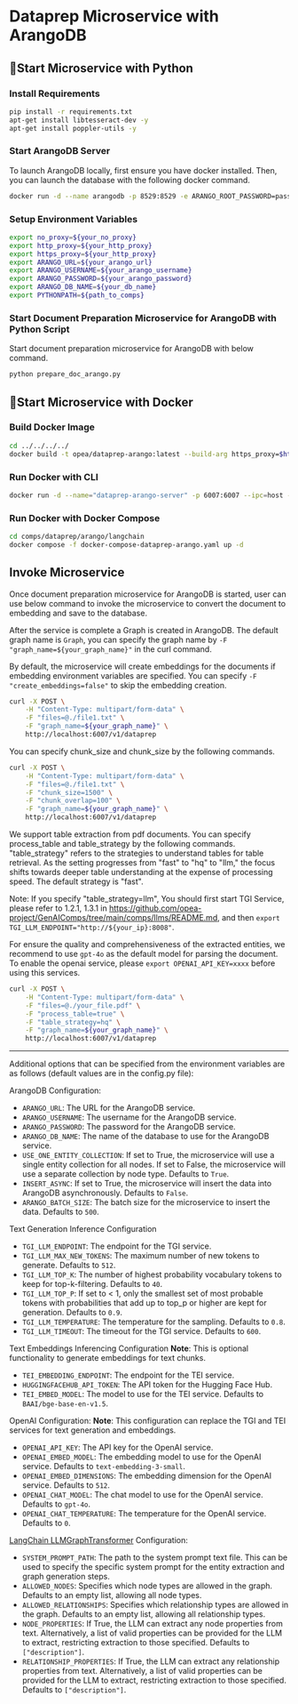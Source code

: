# Dataprep Microservice with ArangoDB

## 🚀Start Microservice with Python

### Install Requirements

```bash
pip install -r requirements.txt
apt-get install libtesseract-dev -y
apt-get install poppler-utils -y
```

### Start ArangoDB Server

To launch ArangoDB locally, first ensure you have docker installed. Then, you can launch the database with the following docker command.

```bash
docker run -d --name arangodb -p 8529:8529 -e ARANGO_ROOT_PASSWORD=password arangodb/arangodb:latest
```

### Setup Environment Variables

```bash
export no_proxy=${your_no_proxy}
export http_proxy=${your_http_proxy}
export https_proxy=${your_http_proxy}
export ARANGO_URL=${your_arango_url}
export ARANGO_USERNAME=${your_arango_username}
export ARANGO_PASSWORD=${your_arango_password}
export ARANGO_DB_NAME=${your_db_name}
export PYTHONPATH=${path_to_comps}
```

### Start Document Preparation Microservice for ArangoDB with Python Script

Start document preparation microservice for ArangoDB with below command.

```bash
python prepare_doc_arango.py
```

## 🚀Start Microservice with Docker

### Build Docker Image

```bash
cd ../../../../
docker build -t opea/dataprep-arango:latest --build-arg https_proxy=$https_proxy --build-arg http_proxy=$http_proxy -f comps/dataprep/arango/langchain/Dockerfile .
```

### Run Docker with CLI

```bash
docker run -d --name="dataprep-arango-server" -p 6007:6007 --ipc=host -e http_proxy=$http_proxy -e https_proxy=$https_proxy opea/dataprep-arango:latest
```

### Run Docker with Docker Compose

```bash
cd comps/dataprep/arango/langchain
docker compose -f docker-compose-dataprep-arango.yaml up -d
```

## Invoke Microservice

Once document preparation microservice for ArangoDB is started, user can use below command to invoke the microservice to convert the document to embedding and save to the database.

After the service is complete a Graph is created in ArangoDB. The default graph name is `Graph`, you can specify the graph name by `-F "graph_name=${your_graph_name}"` in the curl command.

By default, the microservice will create embeddings for the documents if embedding environment variables are specified. You can specify `-F "create_embeddings=false"` to skip the embedding creation.

```bash
curl -X POST \
    -H "Content-Type: multipart/form-data" \
    -F "files=@./file1.txt" \
    -F "graph_name=${your_graph_name}" \
    http://localhost:6007/v1/dataprep
```

You can specify chunk_size and chunk_size by the following commands.

```bash
curl -X POST \
    -H "Content-Type: multipart/form-data" \
    -F "files=@./file1.txt" \
    -F "chunk_size=1500" \
    -F "chunk_overlap=100" \
    -F "graph_name=${your_graph_name}" \
    http://localhost:6007/v1/dataprep
```

We support table extraction from pdf documents. You can specify process_table and table_strategy by the following commands. "table_strategy" refers to the strategies to understand tables for table retrieval. As the setting progresses from "fast" to "hq" to "llm," the focus shifts towards deeper table understanding at the expense of processing speed. The default strategy is "fast".

Note: If you specify "table_strategy=llm", You should first start TGI Service, please refer to 1.2.1, 1.3.1 in https://github.com/opea-project/GenAIComps/tree/main/comps/llms/README.md, and then `export TGI_LLM_ENDPOINT="http://${your_ip}:8008"`.

For ensure the quality and comprehensiveness of the extracted entities, we recommend to use `gpt-4o` as the default model for parsing the document. To enable the openai service, please `export OPENAI_API_KEY=xxxx` before using this services.

```bash
curl -X POST \
    -H "Content-Type: multipart/form-data" \
    -F "files=@./your_file.pdf" \
    -F "process_table=true" \
    -F "table_strategy=hq" \
    -F "graph_name=${your_graph_name}" \
    http://localhost:6007/v1/dataprep
```

---

Additional options that can be specified from the environment variables are as follows (default values are in the config.py file):

ArangoDB Configuration:
- `ARANGO_URL`: The URL for the ArangoDB service.
- `ARANGO_USERNAME`: The username for the ArangoDB service.
- `ARANGO_PASSWORD`: The password for the ArangoDB service.
- `ARANGO_DB_NAME`: The name of the database to use for the ArangoDB service.
- `USE_ONE_ENTITY_COLLECTION`: If set to True, the microservice will use a single entity collection for all nodes. If set to False, the microservice will use a separate collection by node type. Defaults to `True`.
- `INSERT_ASYNC`: If set to True, the microservice will insert the data into ArangoDB asynchronously. Defaults to `False`.
- `ARANGO_BATCH_SIZE`: The batch size for the microservice to insert the data. Defaults to `500`.

Text Generation Inference Configuration
- `TGI_LLM_ENDPOINT`: The endpoint for the TGI service.
- `TGI_LLM_MAX_NEW_TOKENS`: The maximum number of new tokens to generate. Defaults to `512`.
- `TGI_LLM_TOP_K`: The number of highest probability vocabulary tokens to keep for top-k-filtering. Defaults to `40`.
- `TGI_LLM_TOP_P`: If set to < 1, only the smallest set of most probable tokens with probabilities that add up to top_p or higher are kept for generation. Defaults to `0.9`.
- `TGI_LLM_TEMPERATURE`: The temperature for the sampling. Defaults to `0.8`.
- `TGI_LLM_TIMEOUT`: The timeout for the TGI service. Defaults to `600`.

Text Embeddings Inferencing Configuration
**Note**: This is optional functionality to generate embeddings for text chunks. 
- `TEI_EMBEDDING_ENDPOINT`: The endpoint for the TEI service.
- `HUGGINGFACEHUB_API_TOKEN`: The API token for the Hugging Face Hub.
- `TEI_EMBED_MODEL`: The model to use for the TEI service. Defaults to `BAAI/bge-base-en-v1.5`.

OpenAI Configuration:
**Note**: This configuration can replace the TGI and TEI services for text generation and embeddings.
- `OPENAI_API_KEY`: The API key for the OpenAI service.
- `OPENAI_EMBED_MODEL`: The embedding model to use for the OpenAI service. Defaults to `text-embedding-3-small`.
- `OPENAI_EMBED_DIMENSIONS`: The embedding dimension for the OpenAI service. Defaults to `512`.
- `OPENAI_CHAT_MODEL`: The chat model to use for the OpenAI service. Defaults to `gpt-4o`.
- `OPENAI_CHAT_TEMPERATURE`: The temperature for the OpenAI service. Defaults to `0`.


[LangChain LLMGraphTransformer](https://api.python.langchain.com/en/latest/graph_transformers/langchain_experimental.graph_transformers.llm.LLMGraphTransformer.html) Configuration:
- `SYSTEM_PROMPT_PATH`: The path to the system prompt text file. This can be used to specify the specific system prompt for the entity extraction and graph generation steps.
- `ALLOWED_NODES`: Specifies which node types are allowed in the graph. Defaults to an empty list, allowing all node types.
- `ALLOWED_RELATIONSHIPS`: Specifies which relationship types are allowed in the graph. Defaults to an empty list, allowing all relationship types.
- `NODE_PROPERTIES`: If True, the LLM can extract any node properties from text. Alternatively, a list of valid properties can be provided for the LLM to extract, restricting extraction to those specified. Defaults to `["description"]`.
- `RELATIONSHIP_PROPERTIES`: If True, the LLM can extract any relationship properties from text. Alternatively, a list of valid properties can be provided for the LLM to extract, restricting extraction to those specified. Defaults to `["description"]`.
